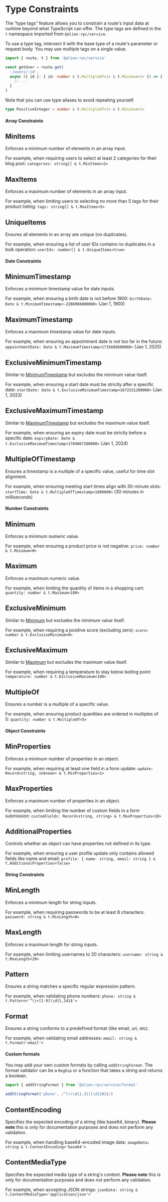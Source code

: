 # Type Constraints

The “type tags” feature allows you to constrain a route's input data at runtime beyond what TypeScript can offer. The type tags are defined in the `t` namespace imported from `@alien-rpc/service`.

To use a type tag, intersect it with the base type of a route's parameter or request body. You may use multiple tags on a single value.

```ts
import { route, t } from '@alien-rpc/service'

const getUser = route.get(
  '/users/:id',
  async ({ id }: { id: number & t.MultipleOf<1> & t.Minimum<1> }) => {
    // ...
  }
)
```

Note that you can use type aliases to avoid repeating yourself.

```ts
type PositiveInteger = number & t.MultipleOf<1> & t.Minimum<1>
```

#### Array Constraints

## MinItems

Enforces a minimum number of elements in an array input.

For example, when requiring users to select at least 2 categories for their blog post: `categories: string[] & t.MinItems<2>`

## MaxItems

Enforces a maximum number of elements in an array input.

For example, when limiting users to selecting no more than 5 tags for their product listing: `tags: string[] & t.MaxItems<5>`

## UniqueItems

Ensures all elements in an array are unique (no duplicates).

For example, when ensuring a list of user IDs contains no duplicates in a bulk operation: `userIds: number[] & t.UniqueItems<true>`

#### Date Constraints

## MinimumTimestamp

Enforces a minimum timestamp value for date inputs.

For example, when ensuring a birth date is not before 1900: `birthDate: Date & t.MinimumTimestamp<-2208988800000>` (Jan 1, 1900)

## MaximumTimestamp

Enforces a maximum timestamp value for date inputs.

For example, when ensuring an appointment date is not too far in the future: `appointmentDate: Date & t.MaximumTimestamp<1735689600000>` (Jan 1, 2025)

## ExclusiveMinimumTimestamp

Similar to [MinimumTimestamp](#minimumtimestamp) but excludes the minimum value itself.

For example, when ensuring a start date must be strictly after a specific date: `startDate: Date & t.ExclusiveMinimumTimestamp<1672531200000>` (Jan 1, 2023)

## ExclusiveMaximumTimestamp

Similar to [MaximumTimestamp](#maximumtimestamp) but excludes the maximum value itself.

For example, when ensuring an expiry date must be strictly before a specific date: `expiryDate: Date & t.ExclusiveMaximumTimestamp<1704067200000>` (Jan 1, 2024)

## MultipleOfTimestamp

Ensures a timestamp is a multiple of a specific value, useful for time slot alignment.

For example, when ensuring meeting start times align with 30-minute slots: `startTime: Date & t.MultipleOfTimestamp<1800000>` (30 minutes in milliseconds)

#### Number Constraints

## Minimum

Enforces a minimum numeric value.

For example, when ensuring a product price is not negative: `price: number & t.Minimum<0>`

## Maximum

Enforces a maximum numeric value.

For example, when limiting the quantity of items in a shopping cart: `quantity: number & t.Maximum<100>`

## ExclusiveMinimum

Similar to [Minimum](#minimum) but excludes the minimum value itself.

For example, when requiring a positive score (excluding zero): `score: number & t.ExclusiveMinimum<0>`

## ExclusiveMaximum

Similar to [Maximum](#maximum) but excludes the maximum value itself.

For example, when requiring a temperature to stay below boiling point: `temperature: number & t.ExclusiveMaximum<100>`

## MultipleOf

Ensures a number is a multiple of a specific value.

For example, when ensuring product quantities are ordered in multiples of 5: `quantity: number & t.MultipleOf<5>`

#### Object Constraints

## MinProperties

Enforces a minimum number of properties in an object.

For example, when requiring at least one field in a form update: `update: Record<string, unknown> & t.MinProperties<1>`

## MaxProperties

Enforces a maximum number of properties in an object.

For example, when limiting the number of custom fields in a form submission: `customFields: Record<string, string> & t.MaxProperties<10>`

## AdditionalProperties

Controls whether an object can have properties not defined in its type.

For example, when ensuring a user profile update only contains allowed fields like name and email: `profile: { name: string, email: string } & t.AdditionalProperties<false>`

#### String Constraints

## MinLength

Enforces a minimum length for string inputs.

For example, when requiring passwords to be at least 8 characters: `password: string & t.MinLength<8>`

## MaxLength

Enforces a maximum length for string inputs.

For example, when limiting usernames to 20 characters: `username: string & t.MaxLength<20>`

## Pattern

Ensures a string matches a specific regular expression pattern.

For example, when validating phone numbers: `phone: string & t.Pattern<'^\\+[1-9]\\d{1,14}$'>`

## Format

Ensures a string conforms to a predefined format (like email, uri, etc).

For example, when validating email addresses: `email: string & t.Format<'email'>`

#### Custom formats

You may add your own custom formats by calling `addStringFormat`. The format validator can be a `RegExp` or a function that takes a string and returns a boolean.

```ts
import { addStringFormat } from '@alien-rpc/service/format'

addStringFormat('phone', /^(\+\d{1,3}|)\d{10}$/)
```

## ContentEncoding

Specifies the expected encoding of a string (like base64, binary). **Please note** this is only for documentation purposes and does not perform any validation.

For example, when handling base64-encoded image data: `imageData: string & t.ContentEncoding<'base64'>`

## ContentMediaType

Specifies the expected media type of a string's content. **Please note** this is only for documentation purposes and does not perform any validation.

For example, when accepting JSON strings: `jsonData: string & t.ContentMediaType<'application/json'>`
